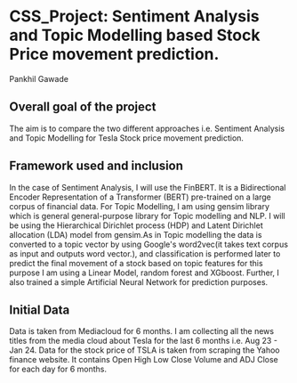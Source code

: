 # CSS_Project: Sentiment Analysis and Topic Modelling based Stock Price movement prediction. 
Pankhil Gawade

##  Overall goal of the project
The aim is to compare the two different approaches i.e. Sentiment Analysis and Topic Modelling for Tesla Stock price movement prediction. 

## Framework used and inclusion 
In the case of Sentiment Analysis, I will use the FinBERT. It is a Bidirectional Encoder Representation of a Transformer (BERT) pre-trained on a large corpus of financial data. 
For Topic Modelling, I am using gensim library which is general general-purpose library for Topic modelling and NLP. I will be using the Hierarchical Dirichlet process (HDP)  and Latent Dirichlet allocation (LDA)
model from gensim.As in Topic modelling the data is converted to a topic vector by using Google's word2vec(it takes text corpus as input and outputs word vector.), and classification is performed later to predict the final movement of a stock based on topic features for this purpose I am using a Linear Model, random forest and XGboost. Further, I also trained a simple  Artificial Neural Network for prediction purposes. 

## Initial Data
Data is taken from Mediacloud for 6 months. I am collecting all the news titles from the media cloud about Tesla for the last 6 months i.e. Aug 23 - Jan 24. 
Data for the stock price of TSLA is taken from scraping the Yahoo finance website. It contains Open High Low Close Volume and ADJ Close for each day for 6 months. 


